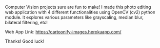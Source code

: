 Computer Vision projects sure are fun to make! I made this photo editing web application with 4 different functionalities using OpenCV (cv2) python module. It explores various parameters like grayscaling, median blur, bilateral filtering, etc! 

Web App Link: https://cartoonify-images.herokuapp.com/

Thanks! Good luck!
